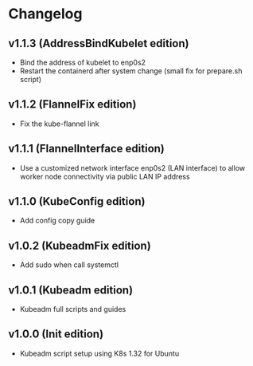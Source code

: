 # Changelog

## v1.1.3 (AddressBindKubelet edition)
- Bind the address of kubelet to enp0s2
- Restart the containerd after system change (small fix for prepare.sh script)

## v1.1.2 (FlannelFix edition)
- Fix the kube-flannel link

## v1.1.1 (FlannelInterface edition)
- Use a customized network interface enp0s2 (LAN interface) to allow worker node connectivity via public LAN IP address

## v1.1.0 (KubeConfig edition)
- Add config copy guide

## v1.0.2 (KubeadmFix edition)
- Add sudo when call systemctl

## v1.0.1 (Kubeadm edition)
- Kubeadm full scripts and guides

## v1.0.0 (Init edition)
- Kubeadm script setup using K8s 1.32 for Ubuntu